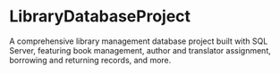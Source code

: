 # LibraryDatabaseProject
A comprehensive library management database project built with SQL Server, featuring book management, author and translator assignment, borrowing and returning records, and more.

